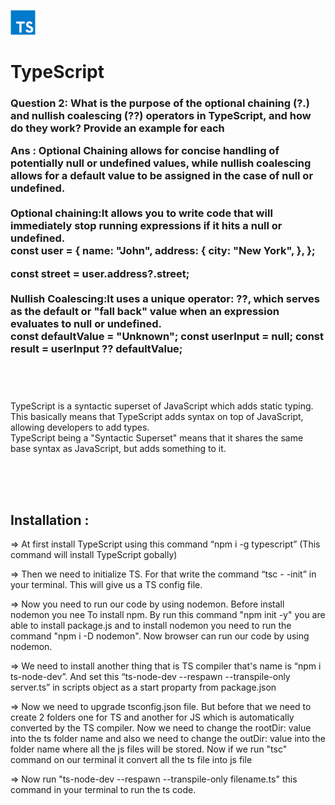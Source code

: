 <a href="https://www.typescriptlang.org/" target="_blank" rel="noreferrer"> <img src="https://raw.githubusercontent.com/devicons/devicon/master/icons/typescript/typescript-original.svg" alt="typescript" width="40" height="40"/> </a><h1> TypeScript</h1>

<h3>
<p>
<b>Question 2:</b> What is the purpose of the optional chaining (?.) and nullish coalescing (??) operators in TypeScript, and how do they work? Provide an example for each
</p>
<p>
<b>Ans :</b> Optional Chaining allows for concise handling of potentially null or undefined values, while nullish coalescing allows for a default value to be assigned in the case of null or undefined.
<br/>
<br/>
<b>Optional chaining:</b>It allows you to write code that will immediately stop running expressions if it hits a null or undefined.

<br/>
const user = {
name: "John",
address: {
city: "New York",
},
};

const street = user.address?.street;
<br/>
<br/>
<b>Nullish Coalescing:</b>It uses a unique operator: ??, which serves as the default or "fall back" value when an expression evaluates to null or undefined.
<br/>
const defaultValue = "Unknown";
const userInput = null;
const result = userInput ?? defaultValue;

<br/>
<br/>

</p>
</h3>

TypeScript is a syntactic superset of JavaScript which adds static typing. This basically means that TypeScript adds syntax on top of JavaScript, allowing developers to add types.
<br/>
TypeScript being a "Syntactic Superset" means that it shares the same base syntax as JavaScript, but adds something to it.

<br/>
<br/>
<br/>

<h2>Installation :</h2>

=> At first install TypeScript using this command “npm i -g typescript” (This command will install TypeScript gobally)
<br/>

=> Then we need to initialize TS. For that write the command “tsc - -init” in your terminal. This will give us a TS config file.
<br/>

=> Now you need to run our code by using nodemon. Before install nodemon you nee To install npm. By run this command "npm init -y" you are able to install package.js and to install nodemon you need to run the command "npm i -D nodemon". Now browser can run our code by using nodemon.
<br/>

=> We need to install another thing that is TS compiler that's name is “npm i ts-node-dev”. And set this “ts-node-dev --respawn --transpile-only server.ts” in scripts object as a start proparty from package.json
<br/>

=> Now we need to upgrade tsconfig.json file. But before that we need to create 2 folders one for TS and another for JS which is automatically converted by the TS compiler. Now we need to change the rootDir: value into the ts folder name and also we need to change the outDir: value into the folder name where all the js files will be stored. Now if we run "tsc" command on our terminal it convert all the ts file into js file
<br/>

=> Now run "ts-node-dev --respawn --transpile-only filename.ts" this command in your terminal to run the ts code.

<br/>
<br/>
<br/>

<!-- <h3>Types</h3>
<h6>Primitive type:</h6>

=> String <br/>
=> Number <br/>
=> Boolean <br/>
=> Undefined <br/>
=> Null <br/> -->
